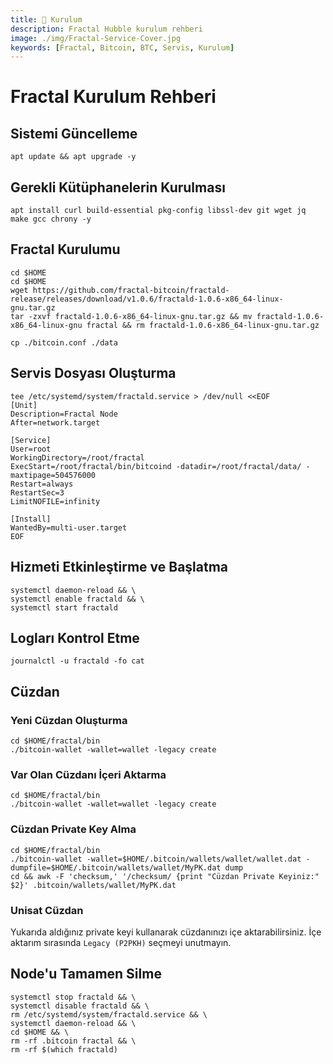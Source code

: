 ```yaml
---
title: 💾 Kurulum
description: Fractal Hubble kurulum rehberi
image: ./img/Fractal-Service-Cover.jpg
keywords: [Fractal, Bitcoin, BTC, Servis, Kurulum]
---
```


# Fractal Kurulum Rehberi 

## Sistemi Güncelleme
```shell
apt update && apt upgrade -y
```

## Gerekli Kütüphanelerin Kurulması
```shell
apt install curl build-essential pkg-config libssl-dev git wget jq make gcc chrony -y
```

## Fractal Kurulumu
```shell
cd $HOME
cd $HOME
wget https://github.com/fractal-bitcoin/fractald-release/releases/download/v1.0.6/fractald-1.0.6-x86_64-linux-gnu.tar.gz
tar -zxvf fractald-1.0.6-x86_64-linux-gnu.tar.gz && mv fractald-1.0.6-x86_64-linux-gnu fractal && rm fractald-1.0.6-x86_64-linux-gnu.tar.gz
```

```shell
cp ./bitcoin.conf ./data
```

## Servis Dosyası Oluşturma
```shell
tee /etc/systemd/system/fractald.service > /dev/null <<EOF
[Unit]
Description=Fractal Node
After=network.target

[Service]
User=root
WorkingDirectory=/root/fractal
ExecStart=/root/fractal/bin/bitcoind -datadir=/root/fractal/data/ -maxtipage=504576000
Restart=always
RestartSec=3
LimitNOFILE=infinity

[Install]
WantedBy=multi-user.target
EOF
```

## Hizmeti Etkinleştirme ve Başlatma
```shell
systemctl daemon-reload && \
systemctl enable fractald && \
systemctl start fractald
```

## Logları Kontrol Etme
```shell
journalctl -u fractald -fo cat
```

## Cüzdan

### Yeni Cüzdan Oluşturma
```shell
cd $HOME/fractal/bin
./bitcoin-wallet -wallet=wallet -legacy create
```

### Var Olan Cüzdanı İçeri Aktarma
```shell
cd $HOME/fractal/bin
./bitcoin-wallet -wallet=wallet -legacy create
```

### Cüzdan Private Key Alma
```shell
cd $HOME/fractal/bin
./bitcoin-wallet -wallet=$HOME/.bitcoin/wallets/wallet/wallet.dat -dumpfile=$HOME/.bitcoin/wallets/wallet/MyPK.dat dump
cd && awk -F 'checksum,' '/checksum/ {print "Cüzdan Private Keyiniz:" $2}' .bitcoin/wallets/wallet/MyPK.dat
```

### Unisat Cüzdan

Yukarıda aldığınız private keyi kullanarak cüzdanınızı içe aktarabilirsiniz. İçe aktarım sırasında `Legacy (P2PKH)` seçmeyi unutmayın.

## Node'u Tamamen Silme
```shell
systemctl stop fractald && \
systemctl disable fractald && \
rm /etc/systemd/system/fractald.service && \
systemctl daemon-reload && \
cd $HOME && \
rm -rf .bitcoin fractal && \
rm -rf $(which fractald)
```